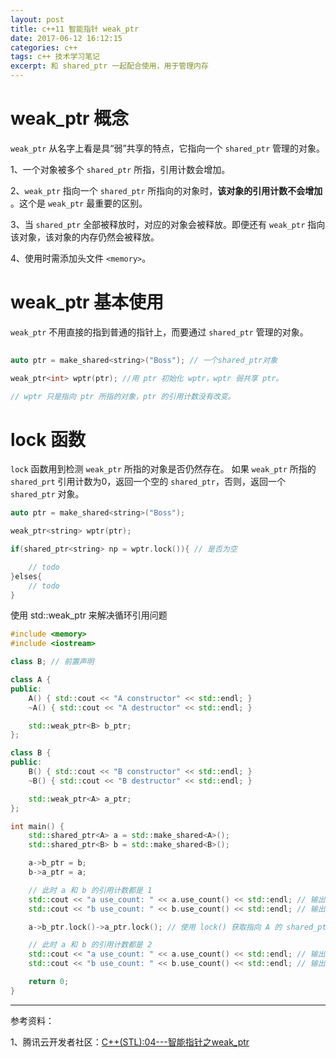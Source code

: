 ```yaml
---
layout: post
title: c++11 智能指针 weak_ptr 
date: 2017-06-12 16:12:15
categories: c++  
tags: c++ 技术学习笔记
excerpt: 和 shared_ptr 一起配合使用，用于管理内存
---
```



# weak_ptr 概念

 `weak_ptr`  从名字上看是具“弱”共享的特点，它指向一个 `shared_ptr` 管理的对象。

1、一个对象被多个 `shared_ptr` 所指，引用计数会增加。

2、`weak_ptr` 指向一个 `shared_ptr` 所指向的对象时，**该对象的引用计数不会增加** 。这个是 `weak_ptr` 最重要的区别。

3、当 `shared_ptr` 全部被释放时，对应的对象会被释放。即便还有 `weak_ptr` 指向该对象，该对象的内存仍然会被释放。

4、使用时需添加头文件 `<memory>`。

# weak_ptr  基本使用

`weak_ptr`  不用直接的指到普通的指针上，而要通过 `shared_ptr` 管理的对象。

```c++
  
auto ptr = make_shared<string>("Boss"); // 一个shared_ptr对象 

weak_ptr<int> wptr(ptr); //用 ptr 初始化 wptr，wptr 弱共享 ptr。

// wptr 只是指向 ptr 所指的对象，ptr 的引用计数没有改变。
```

#  lock 函数

`lock` 函数用到检测 `weak_ptr` 所指的对象是否仍然存在。 如果 `weak_ptr` 所指的 `shared_prt` 引用计数为0，返回一个空的 `shared_ptr`，否则，返回一个 `shared_ptr` 对象。

```c++
auto ptr = make_shared<string>("Boss"); 

weak_ptr<string> wptr(ptr); 

if(shared_ptr<string> np = wptr.lock()){ // 是否为空

	// todo 
}elses{
    // todo 
}
```
使用 std::weak_ptr 来解决循环引用问题

```c++
#include <memory>
#include <iostream>

class B; // 前置声明

class A {
public:
    A() { std::cout << "A constructor" << std::endl; }
    ~A() { std::cout << "A destructor" << std::endl; }

    std::weak_ptr<B> b_ptr;
};

class B {
public:
    B() { std::cout << "B constructor" << std::endl; }
    ~B() { std::cout << "B destructor" << std::endl; }

    std::weak_ptr<A> a_ptr;
};

int main() {
    std::shared_ptr<A> a = std::make_shared<A>();
    std::shared_ptr<B> b = std::make_shared<B>();

    a->b_ptr = b;
    b->a_ptr = a;

    // 此时 a 和 b 的引用计数都是 1
    std::cout << "a use_count: " << a.use_count() << std::endl; // 输出：1
    std::cout << "b use_count: " << b.use_count() << std::endl; // 输出：1

    a->b_ptr.lock()->a_ptr.lock(); // 使用 lock() 获取指向 A 的 shared_ptr 指针

    // 此时 a 和 b 的引用计数都是 2
    std::cout << "a use_count: " << a.use_count() << std::endl; // 输出：2
    std::cout << "b use_count: " << b.use_count() << std::endl; // 输出：2

    return 0;
}

```
----

参考资料：

1、腾讯云开发者社区：[C++(STL):04---智能指针之weak_ptr](https://cloud.tencent.com/developer/article/1784372)